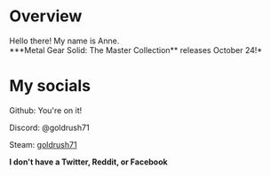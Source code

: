 # Overview
<p>Hello there! My name is Anne.<br>
***Metal Gear Solid: The Master Collection** releases October 24!* </p>


# My socials
Github: You're on it!

Discord: @goldrush71

Steam: [goldrush71](https://steamcommunity.com/id/goldrush71)

**I don't have a Twitter, Reddit, or Facebook**

